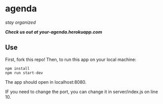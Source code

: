 # agenda

_stay organized_

**_Check us out at your-agenda.herokuapp.com_**

## Use

First, fork this repo! Then, to run this app on your local machine:

```
npm install
npm run start-dev
```

The app should open in localhost:8080.

IF you need to change the port, you can change it in server/index.js on line 10.
